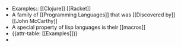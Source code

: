 - Examples:: [[Clojure]] [[Racket]]
- A family of [[Programming Languages]] that was [[Discovered by]] [[John McCarthy]]
- A special property of lisp languages is their [[macros]]
- {{attr-table: [[Examples]]}}
- 
